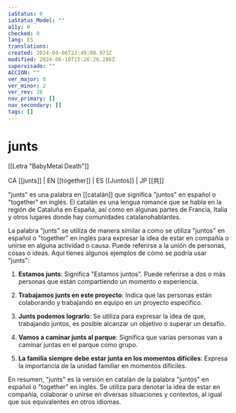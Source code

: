 ```yaml
---
iaStatus: 0
iaStatus_Model: ""
a11y: 0
checked: 0
lang: ES
translations: 
created: 2024-04-06T23:49:00.973Z
modified: 2024-06-10T15:26:26.286Z
supervisado: ""
ACCION: ""
ver_major: 0
ver_minor: 2
ver_rev: 26
nav_primary: []
nav_secondary: []
tags: []
---
```

# junts

[[Letra "BabyMetal Death"]]

CA [[junts]] | EN [[together]] | ES [[Juntos]] | JP [[共]] 

"junts" es una palabra en [[catalán]] que significa "juntos" en español o "together" en inglés. El catalán es una lengua romance que se habla en la región de Cataluña en España, así como en algunas partes de Francia, Italia y otros lugares donde hay comunidades catalanohablantes.

La palabra "junts" se utiliza de manera similar a como se utiliza "juntos" en español o "together" en inglés para expresar la idea de estar en compañía o unirse en alguna actividad o causa. Puede referirse a la unión de personas, cosas o ideas. Aquí tienes algunos ejemplos de cómo se podría usar "junts":

1. **Estamos junts**: Significa "Estamos juntos". Puede referirse a dos o más personas que están compartiendo un momento o experiencia.
    
2. **Trabajamos junts en este proyecto**: Indica que las personas están colaborando y trabajando en equipo en un proyecto específico.
    
3. **Junts podemos lograrlo**: Se utiliza para expresar la idea de que, trabajando juntos, es posible alcanzar un objetivo o superar un desafío.
    
4. **Vamos a caminar junts al parque**: Significa que varias personas van a caminar juntas en el parque como grupo.
    
5. **La familia siempre debe estar junta en los momentos difíciles**: Expresa la importancia de la unidad familiar en momentos difíciles.
    

En resumen, "junts" es la versión en catalán de la palabra "juntos" en español o "together" en inglés. Se utiliza para denotar la idea de estar en compañía, colaborar o unirse en diversas situaciones y contextos, al igual que sus equivalentes en otros idiomas.